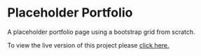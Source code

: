 # Placeholder Portfolio

A placeholder portfolio page using a bootstrap grid
from scratch.

To view the live version of this project please [click here.](https://allisonplusplus.github.io/portfolio1/)
